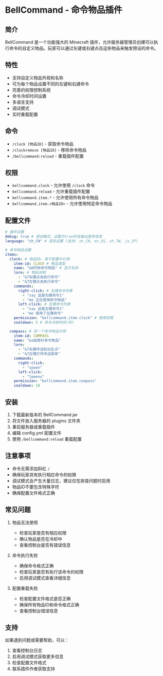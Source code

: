 # BellCommand - 命令物品插件

## 简介
BellCommand 是一个功能强大的 Minecraft 插件，允许服务器管理员创建可以执行命令的自定义物品。玩家可以通过左键或右键点击这些物品来触发预设的命令。

## 特性
- 支持自定义物品外观和名称
- 可为每个物品设置不同的左键和右键命令
- 完善的权限控制系统
- 命令冷却时间设置
- 多语言支持
- 调试模式
- 实时重载配置

## 命令
- `/clock [物品ID]` - 获取命令物品
- `/clockremove [物品ID]` - 移除命令物品
- `/bellcommand:reload` - 重载插件配置

## 权限
- `bellcommand.clock` - 允许使用 `/clock` 命令
- `bellcommand.reload` - 允许重载插件配置
- `bellcommand.item.*` - 允许使用所有命令物品
- `bellcommand.item.<物品ID>` - 允许使用特定命令物品

## 配置文件

```yaml
# 插件设置
debug: true # 调试模式，设置为true时会输出更多信息
language: "zh_CN" # 语言设置 (支持: zh_CN, en_US, zh_TW, ja_JP)

# 命令物品设置
items:
  clock: # 物品ID，用于配置中引用
    item-id: CLOCK # 物品类型
    name: "&6时钟命令物品" # 显示名称
    lore: # 物品说明
      - "&7右键点击执行命令"
      - "&7左键点击执行命令"
    commands:
      right-click: # 右键命令列表
        - "say 这是右键命令1"
        - "me 正在使用命令物品"
      left-click: # 左键命令列表
        - "say 这是左键命令1"
        - "me 使用了左键命令"
    permission: "bellcommand.item.clock" # 使用权限
    cooldown: 5 # 命令冷却时间(秒)

  compass: # 另一个命令物品示例
    item-id: COMPASS
    name: "&a指南针命令物品"
    lore:
      - "&7右键传送到出生点"
      - "&7左键打开传送菜单"
    commands:
      right-click:
        - "spawn"
      left-click:
        - "tpmenu"
    permission: "bellcommand.item.compass"
    cooldown: 10
```

## 安装
1. 下载最新版本的 BellCommand.jar
2. 将文件放入服务器的 plugins 文件夹
3. 重启服务器或重载插件
4. 编辑 config.yml 配置文件
5. 使用 `/bellcommand:reload` 重载配置

## 注意事项
- 命令无需添加斜杠 `/`
- 确保玩家具有执行相应命令的权限
- 调试模式会产生大量日志，建议仅在排查问题时启用
- 物品ID不要包含特殊字符
- 确保配置文件格式正确

## 常见问题
1. 物品无法使用
   - 检查玩家是否有相应权限
   - 确认物品是否在冷却中
   - 查看控制台是否有错误信息

2. 命令执行失败
   - 确保命令格式正确
   - 检查玩家是否有执行该命令的权限
   - 启用调试模式查看详细信息

3. 配置重载失败
   - 检查配置文件格式是否正确
   - 确保所有物品ID和命令格式正确
   - 查看控制台错误信息

## 支持
如果遇到问题或需要帮助，可以：
1. 查看控制台日志
2. 启用调试模式获取更多信息
3. 检查配置文件格式
4. 联系插件作者获取支持